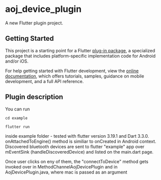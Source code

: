 # aoj_device_plugin

A new Flutter plugin project.

## Getting Started

This project is a starting point for a Flutter
[plug-in package](https://flutter.dev/developing-packages/),
a specialized package that includes platform-specific implementation code for
Android and/or iOS.

For help getting started with Flutter development, view the
[online documentation](https://flutter.dev/docs), which offers tutorials,
samples, guidance on mobile development, and a full API reference.

## Plugin description

You can run 

```cd example```

```flutter run```

inside example folder - tested with flutter version 3.19.1 and Dart 3.3.0. 
onAttachedToEngine() method is similiar to onCreated in Android context. Discovered bluetooth devices are sent to flutter "example" app over mEventSink (handleDiscoveredDevice) 
and listed on the main.dart page. 

Once user clicks on eny of them, the "connectToDevice" method gets invoked over in MethodChannelAojDevicePlugin and in AojDevicePlugin.java, where mac is passed as an argument

